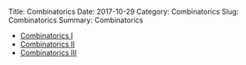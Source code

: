 Title: Combinatorics
Date: 2017-10-29
Category: Combinatorics
Slug: Combinatorics
Summary: Combinatorics


* [Combinatorics I]({filename}./combinatorics_1.md)
* [Combinatorics II]({filename}./combinatorics_2.md)
* [Combinatorics III]({filename}./combinatorics_3.md)